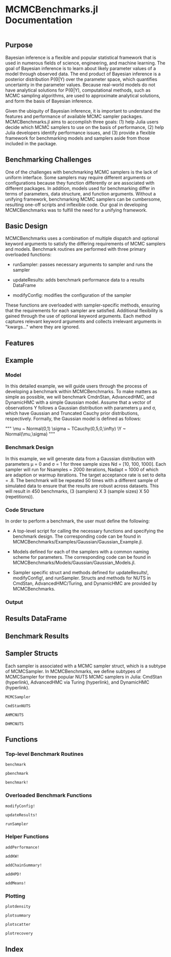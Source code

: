 # MCMCBenchmarks.jl Documentation


```@contents
```

## Purpose

Bayesian inference is a flexible and popular statistical framework that is used in numerous fields of science, engineering, and machine learning. The goal of Bayesian inference is to learn about likely parameter values of a model through observed data. The end product of Bayesian inference is a posterior distribution P(Θ|Y) over the parameter space, which quantifies uncertainty in the parameter values. Because real-world models do not have analytical solutions for P(Θ|Y), computational methods, such as MCMC sampling algorithms, are used to approximate analytical solutions, and form the basis of Bayesian inference.

Given the ubiquity of Bayesian inference, it is important to understand the features and performance of available MCMC sampler packages.  MCMCBenchmarks.jl aims to accomplish three goals: (1) help Julia users decide which MCMC samplers to use on the basis of performance, (2) help Julia developers identify performance issues, and (3) provide a flexible framework for benchmarking models and samplers aside from those included in the package.

## Benchmarking Challenges

One of the challenges with benchmarking MCMC samplers is the lack of uniform interface. Some samplers may require different arguments or configurations because they function differently or are associated with different packages. In addition, models used for benchmarking differ in terms of parameters, data structure, and function arguments. Without a unifying framework, benchmarking MCMC samplers can be cumbersome, resulting one-off scripts and inflexible code. Our goal in developing MCMCBenchmarks was to fulfill the need for a unifying framework.

## Basic Design

MCMCBenchmarks uses a combination of multiple dispatch and optional keyword arguments to satisfy the differing requirements of MCMC samplers and models. Benchmark routines are performed with three primary overloaded functions:

* runSampler: passes necessary arguments to sampler and runs the sampler

* updateResults: adds benchmark performance data to a results DataFrame

* modifyConfig: modifies the configuration of the sampler

These functions are overloaded with sampler-specific methods, ensuring that the requirements for each sampler are satisfied. Additional flexibility is gained through the use of optional keyword arguments. Each method captures relevant keyword arguments and collects irrelevant arguments in "kwargs..." where they are ignored.

## Features

## Example

### Model

In this detailed example, we will guide users through the process of developing a benchmark within MCMCBenchmarks. To make matters as simple as possible, we will benchmark CmdnStan, AdvancedHMC, and DynamicHMC with a simple Gaussian model. Assume that a vector of observations Y follows a Gaussian distribution with parameters μ and σ, which have Gaussian and Truncated Cauchy prior distributions, respectively. Formally, the Gaussian model is defined as follows:

"""
\\mu ~ Normal(0,1)
\\sigma ~ TCauchy(0,5,0,\infty)
\Y ~ Normal(\mu,\sigma)
"""
### Benchmark Design

In this example, we will generate data from a Gaussian distribution with parameters μ = 0 and σ = 1 for three sample sizes Nd = [10, 100, 1000]. Each sampler will run for Nsamples = 2000 iterations, Nadapt = 1000 of which are adaption or warmup iterations. The target acceptance rate is set to delta = .8. The benchmark will be repeated 50 times with a different sample of simulated data to ensure that the results are robust across datasets. This will result in 450 benchmarks, (3 (samplers) X 3 (sample sizes) X 50 (repetitions)).

### Code Structure

In order to perform a benchmark, the user must define the following:

* A top-level script for calling the necessary functions and specifying the benchmark design. The corresponding code can be found in MCMCBenchmarks/Examples/Gaussian/Gaussian_Example.jl.

* Models defined for each of the samplers with a common naming scheme for parameters. The corresponding code can be found in MCMCBenchmarks/Models/Gaussian/Gaussian_Models.jl.

* Sampler specific struct and methods defined for updateResults!, modifyConfig!, and runSampler. Structs and methods for NUTS in CmdStan, AdvancedHMC/Turing, and DynamicHMC are provided by MCMCBenchmarks.



### Output  

## Results DataFrame

## Benchmark Results

## Sampler Structs

Each sampler is associated with a MCMC sampler struct, which is a subtype of MCMCSampler. In MCMCBenchmarks, we define subtypes of MCMCSampler for three popular NUTS MCMC samplers in Julia: CmdStan (hyperlink), AdvancedHMC via Turing (hyperlink), and DynamicHMC (hyperlink).

```@docs
MCMCSampler
```

```@docs
CmdStanNUTS
```

```@docs
AHMCNUTS
```

```@docs
DHMCNUTS
```

## Functions

### Top-level Benchmark Routines

```@docs
benchmark
```

```@docs
pbenchmark
```

```@docs
benchmark!
```

### Overloaded Benchmark Functions

```@docs
modifyConfig!
```

```@docs
updateResults!
```

```@docs
runSampler
```

### Helper Functions

```@docs
addPerformance!
```

```@docs
addKW!
```

```@docs
addChainSummary!
```

```@docs
addHPD!
```

```@docs
addMeans!
```
### Plotting

```@docs
plotdensity
```
```@docs
plotsummary
```
```@docs
plotscatter
```
```@docs
plotrecovery
```

## Index

```@index
```
